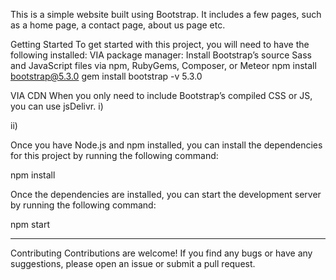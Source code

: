 
This is a simple website built using Bootstrap. It includes a few pages, such as a home page, a contact page, about us page etc.

Getting Started
To get started with this project, you will need to have the following installed:
VIA package manager:
Install Bootstrap’s source Sass and JavaScript files via npm, RubyGems, Composer, or Meteor
npm install bootstrap@5.3.0
gem install bootstrap -v 5.3.0

VIA CDN
When you only need to include Bootstrap’s compiled CSS or JS, you can use jsDelivr.
i)<link href="https://cdn.jsdelivr.net/npm/bootstrap@5.3.0/dist/css/bootstrap.min.css" rel="stylesheet" integrity="sha384-9ndCyUaIbzAi2FUVXJi0CjmCapSmO7SnpJef0486qhLnuZ2cdeRhO02iuK6FUUVM" crossorigin="anonymous">

ii)<script src="https://cdn.jsdelivr.net/npm/bootstrap@5.3.0/dist/js/bootstrap.bundle.min.js" integrity="sha384-geWF76RCwLtnZ8qwWowPQNguL3RmwHVBC9FhGdlKrxdiJJigb/j/68SIy3Te4Bkz" crossorigin="anonymous"></script>

Once you have Node.js and npm installed, you can install the dependencies for this project by running the following command:

npm install

Once the dependencies are installed, you can start the development server by running the following command:

npm start

******************************************************************************************************************************************
Contributing
Contributions are welcome! If you find any bugs or have any suggestions, please open an issue or submit a pull request.

